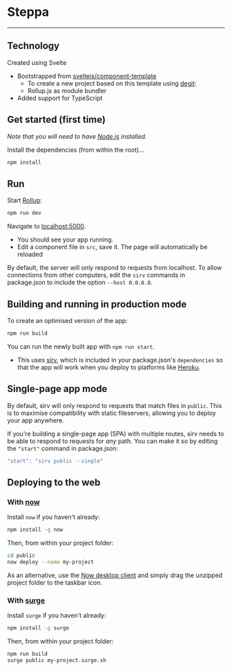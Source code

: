 # Steppa

---

## Technology
Created using Svelte
- Bootstrapped from [sveltejs/component-template](https://github.com/sveltejs/component-template)
    - To create a new project based on this template using [degit](https://github.com/Rich-Harris/degit):
    - Rollup.js as module bundler
- Added support for TypeScript

## Get started (first time)
*Note that you will need to have [Node.js](https://nodejs.org) installed.*

Install the dependencies (from within the root)...
```bash
npm install
```

## Run
Start [Rollup](https://rollupjs.org):
```bash
npm run dev
```

Navigate to [localhost:5000](http://localhost:5000). 
- You should see your app running. 
- Edit a component file in `src`, save it. The page will automatically be reloaded

By default, the server will only respond to requests from localhost. To allow connections from other computers, edit the `sirv` commands in package.json to include the option `--host 0.0.0.0`.

## Building and running in production mode

To create an optimised version of the app:

```bash
npm run build
```

You can run the newly built app with `npm run start`.
- This uses [sirv](https://github.com/lukeed/sirv), which is included in your package.json's `dependencies` so that the app will work when you deploy to platforms like [Heroku](https://heroku.com).


## Single-page app mode

By default, sirv will only respond to requests that match files in `public`. This is to maximise compatibility with static fileservers, allowing you to deploy your app anywhere.

If you're building a single-page app (SPA) with multiple routes, sirv needs to be able to respond to requests for *any* path. You can make it so by editing the `"start"` command in package.json:

```js
"start": "sirv public --single"
```


## Deploying to the web

### With [now](https://zeit.co/now)

Install `now` if you haven't already:

```bash
npm install -g now
```

Then, from within your project folder:

```bash
cd public
now deploy --name my-project
```

As an alternative, use the [Now desktop client](https://zeit.co/download) and simply drag the unzipped project folder to the taskbar icon.

### With [surge](https://surge.sh/)

Install `surge` if you haven't already:

```bash
npm install -g surge
```

Then, from within your project folder:

```bash
npm run build
surge public my-project.surge.sh
```
